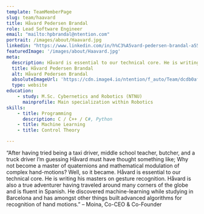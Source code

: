 ```yaml
---
template: TeamMemberPage
slug: team/haavard
title: Håvard Pedersen Brandal
role: Lead Software Engineer
email: "mailto:hpbrandal@ntention.com"
portrait: /images/about/Haavard.jpg
linkedin: "https://www.linkedin.com/in/h%C3%A5vard-pedersen-brandal-a5587a160/"
featuredImage: '/images/about/Haavard.jpg'
meta:
  description: Håvard is essential to our technical core. He is writing his masters on gesture recognition. Håvard is also a true adventurer having traveled around …
  title: Håvard Pedersen Brandal
  alt: Håvard Pedersen Brandal
  absoluteImageUrl: 'https://cdn.image4.io/ntention/f_auto/Team/dcdb0af6-c2a8-4dfa-a47e-35099cad940c.Jpeg'
  type: website
education:
    - study: M.Sc. Cybernetics and Robotics (NTNU)
      mainprofile: Main specialization within Robotics
skills:
    - title: Programming
      description: C / C++ / C#, Python
    - title: Machine Learning
    - title: Control Theory

---
```

<!BIO>
“After having tried being a taxi driver, middle school teacher, butcher, and a truck driver I’m guessing Håvard must have thought something like; Why not become a master of quaternions and mathematical modulation of complex hand-motions? Well, so it became. Håvard is essential to our technical core. He is writing his masters on gesture recognition. Håvard is also a true adventurer having traveled around many corners of the globe and is fluent in Spanish. He discovered machine-learning while studying in Barcelona and has amongst other things built advanced algorithms for recognition of hand motions.” – Moina, Co-CEO & Co-Founder
